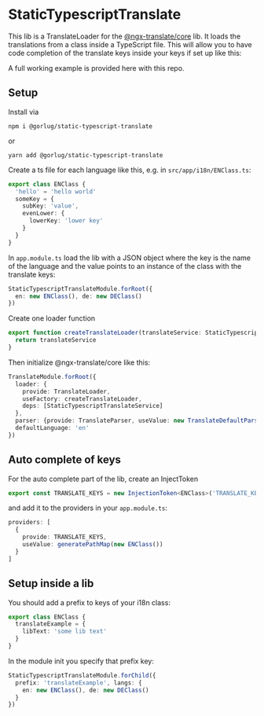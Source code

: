 # StaticTypescriptTranslate

This lib is a TranslateLoader for the [@ngx-translate/core](https://github.com/ngx-translate/core) lib. It loads the
translations from a class inside a TypeScript file. This will allow you to have code completion of the translate
keys inside your keys if set up like this:

A full working example is provided here with this repo.

## Setup

Install via

`npm i @gorlug/static-typescript-translate`

or

`yarn add @gorlug/static-typescript-translate`

Create a ts file for each language like this, e.g. in `src/app/i18n/ENClass.ts`:

```typescript
export class ENClass {
  'hello' = 'hello world'
  someKey = {
    subKey: 'value',
    evenLower: {
      lowerKey: 'lower key'
    }
  }
}
```

In `app.module.ts` load the lib with a JSON object where the key is the name of the language and the value points to
an instance of the class with the translate keys:

```typescript
StaticTypescriptTranslateModule.forRoot({
  en: new ENClass(), de: new DEClass()
})
```

Create one loader function

```typescript
export function createTranslateLoader(translateService: StaticTypescriptTranslateService) {
  return translateService
}
```

Then initialize @ngx-translate/core like this:

```typescript
TranslateModule.forRoot({
  loader: {
    provide: TranslateLoader,
    useFactory: createTranslateLoader,
    deps: [StaticTypescriptTranslateService]
  },
  parser: {provide: TranslateParser, useValue: new TranslateDefaultParser()},
  defaultLanguage: 'en'
})
```

## Auto complete of keys

For the auto complete part of the lib, create an InjectToken

```typescript
export const TRANSLATE_KEYS = new InjectionToken<ENClass>('TRANSLATE_KEYS')
```

and add it to the providers in your `app.module.ts`:

```typescript
providers: [
  {
    provide: TRANSLATE_KEYS,
    useValue: generatePathMap(new ENClass())
  }
]
```

## Setup inside a lib

You should add a prefix to keys of your i18n class:

```typescript
export class ENClass {
  translateExample = {
    libText: 'some lib text'
  }
}
```

In the module init you specify that prefix key:

```typescript
StaticTypescriptTranslateModule.forChild({
  prefix: 'translateExample', langs: {
    en: new ENClass(), de: new DEClass()
  }
})
```
